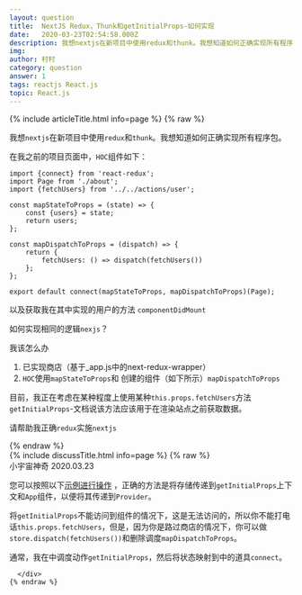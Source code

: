 ```yaml
---
layout: question
title:  NextJS Redux，Thunk和getInitialProps-如何实现
date:   2020-03-23T02:54:58.000Z
description: 我想nextjs在新项目中使用redux和thunk。我想知道如何正确实现所有程序包。在我之前的项目页面中，HOC组件如下：import {con...
img: 
author: 村村
category: question
answer: 1
tags: reactjs React.js
topic: React.js
---
```

<div class="article-root">
  <div class="article">
    {% include articleTitle.html info=page %}
    {% raw %}
    <div class="article-content"><p><font style="vertical-align: inherit;"><font style="vertical-align: inherit;">我想</font></font><code>nextjs</code><font style="vertical-align: inherit;"><font style="vertical-align: inherit;">在新项目中使用</font></font><code>redux</code><font style="vertical-align: inherit;"><font style="vertical-align: inherit;">和</font></font><code>thunk</code><font style="vertical-align: inherit;"><font style="vertical-align: inherit;">。</font><font style="vertical-align: inherit;">我想知道如何正确实现所有程序包。</font></font></p>

<p><font style="vertical-align: inherit;"><font style="vertical-align: inherit;">在我之前的项目页面中，</font></font><code>HOC</code><font style="vertical-align: inherit;"><font style="vertical-align: inherit;">组件如下：</font></font></p>

<pre><code>import {connect} from 'react-redux';<font></font>
import Page from './about';<font></font>
import {fetchUsers} from '../../actions/user';<font></font>
<font></font>
const mapStateToProps = (state) =&gt; {<font></font>
    const {users} = state;<font></font>
    return users;<font></font>
};<font></font>
<font></font>
const mapDispatchToProps = (dispatch) =&gt; {<font></font>
    return {<font></font>
        fetchUsers: () =&gt; dispatch(fetchUsers())<font></font>
    };<font></font>
};<font></font>
<font></font>
export default connect(mapStateToProps, mapDispatchToProps)(Page);<font></font>
</code></pre>

<p><font style="vertical-align: inherit;"><font style="vertical-align: inherit;">以及获取我在其中实现的用户的方法 </font></font><code>componentDidMount</code></p>

<p><font style="vertical-align: inherit;"><font style="vertical-align: inherit;">如何实现相同的逻辑</font></font><code>nexjs</code><font style="vertical-align: inherit;"><font style="vertical-align: inherit;">？</font></font></p>

<p><font style="vertical-align: inherit;"><font style="vertical-align: inherit;">我该怎么办 </font></font></p>

<ol>
<li><font style="vertical-align: inherit;"><font style="vertical-align: inherit;">已实现商店（基于_app.js中的next-redux-wrapper）</font></font></li>
<li><font style="vertical-align: inherit;"></font><code>HOC</code><font style="vertical-align: inherit;"><font style="vertical-align: inherit;">使用</font></font><code>mapStateToProps</code><font style="vertical-align: inherit;"><font style="vertical-align: inherit;">和
 </font><font style="vertical-align: inherit;">创建的</font><font style="vertical-align: inherit;">组件（如下所示）</font></font><code>mapDispatchToProps</code></li>
</ol>

<p><font style="vertical-align: inherit;"><font style="vertical-align: inherit;">目前，我正在考虑在某种程度上使用某种</font></font><code>this.props.fetchUsers</code><font style="vertical-align: inherit;"><font style="vertical-align: inherit;">方法</font></font><code>getInitialProps</code><font style="vertical-align: inherit;"><font style="vertical-align: inherit;">-文档说该方法应该用于在渲染站点之前获取数据。</font></font></p>

<p><font style="vertical-align: inherit;"><font style="vertical-align: inherit;">请帮助我正确</font></font><code>redux</code><font style="vertical-align: inherit;"><font style="vertical-align: inherit;">实施</font></font><code>nextjs</code></p></div>
    {% endraw %}
  </div>

  <div class="discuss-wrapper">
    {% include discussTitle.html info=page %}
    {% raw %}
    <div class="discuss-item">
        <div class="discuss-parent">
          <div class="discuss-meta">
            <span class="discuss-user">小宇宙神奇</span>
            <span class="discuss-time">2020.03.23</span>
          </div>
          <div class="discuss-comment"><p><font style="vertical-align: inherit;"><font style="vertical-align: inherit;">您可以按照以下</font></font><a href="https://github.com/zeit/next.js/tree/canary/examples/with-redux-wrapper" rel="noreferrer"><font style="vertical-align: inherit;"><font style="vertical-align: inherit;">示例进行操作</font></font></a><font style="vertical-align: inherit;"><font style="vertical-align: inherit;"> 
，正确的方法是将存储传递到</font></font><code>getInitialProps</code><font style="vertical-align: inherit;"><font style="vertical-align: inherit;">上下文和</font></font><code>App</code><font style="vertical-align: inherit;"><font style="vertical-align: inherit;">组件，以便将其传递到</font></font><code>Provider</code><font style="vertical-align: inherit;"><font style="vertical-align: inherit;">。</font></font></p>

<p><font style="vertical-align: inherit;"><font style="vertical-align: inherit;">将</font></font><code>getInitialProps</code><font style="vertical-align: inherit;"><font style="vertical-align: inherit;">不能访问到组件的情况下，这是无法访问的，所以你不能打电话</font></font><code>this.props.fetchUsers</code><font style="vertical-align: inherit;"><font style="vertical-align: inherit;">，但是，因为你是路过商店的情况下，你可以做</font></font><code>store.dispatch(fetchUsers())</code><font style="vertical-align: inherit;"><font style="vertical-align: inherit;">和删除调度</font></font><code>mapDispatchToProps</code><font style="vertical-align: inherit;"><font style="vertical-align: inherit;">。</font></font></p>

<p><font style="vertical-align: inherit;"><font style="vertical-align: inherit;">通常，我在中调度动作</font></font><code>getInitialProps</code><font style="vertical-align: inherit;"><font style="vertical-align: inherit;">，然后将状态映射到中的道具</font></font><code>connect</code><font style="vertical-align: inherit;"><font style="vertical-align: inherit;">。</font></font></p></div>
        </div>
        
      </div>
    {% endraw %}
  </div>
<div>
